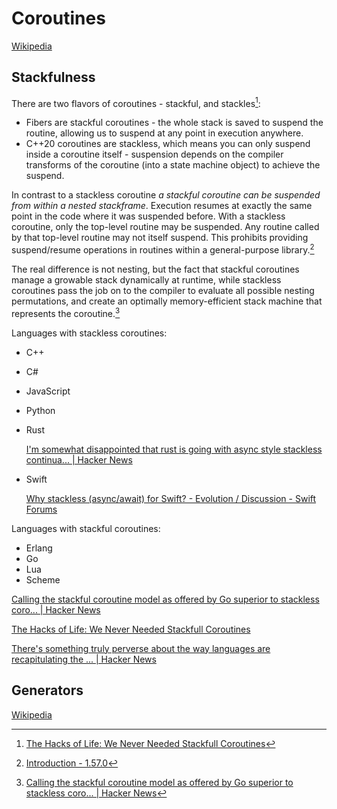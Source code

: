 # Coroutines
[Wikipedia](https://en.wikipedia.org/wiki/Coroutine)

## Stackfulness
There are two flavors of coroutines - stackful, and stackles[^stack-hacksoflife]:
- Fibers are stackful coroutines - the whole stack is saved to suspend the routine, allowing us to suspend at any point in execution anywhere.
- C++20 coroutines are stackless, which means you can only suspend inside a coroutine itself - suspension depends on the compiler transforms of the coroutine (into a state machine object) to achieve the suspend.

In contrast to a stackless coroutine *a stackful coroutine can be suspended from within a nested stackframe*. Execution resumes at exactly the same point in the code where it was suspended before. With a stackless coroutine, only the top-level routine may be suspended. Any routine called by that top-level routine may not itself suspend. This prohibits providing suspend/resume operations in routines within a general-purpose library.[^stack-boost]

The real difference is not nesting, but the fact that stackful coroutines manage a growable stack dynamically at runtime, while stackless coroutines pass the job on to the compiler to evaluate all possible nesting permutations, and create an optimally memory-efficient stack machine that represents the coroutine.[^stack-hacker]

Languages with stackless coroutines:
- C++
- C#
- JavaScript
- Python
- Rust

  [I'm somewhat disappointed that rust is going with async style stackless continua... | Hacker News](https://news.ycombinator.com/item?id=17537242)
- Swift

  [Why stackless (async/await) for Swift? - Evolution / Discussion - Swift Forums](https://forums.swift.org/t/why-stackless-async-await-for-swift/52785)

Languages with stackful coroutines:
- Erlang
- Go
- Lua
- Scheme

[Calling the stackful coroutine model as offered by Go superior to stackless coro... | Hacker News](https://news.ycombinator.com/item?id=24361590)

[The Hacks of Life: We Never Needed Stackfull Coroutines](http://hacksoflife.blogspot.com/2021/06/we-never-needed-stackfull-coroutines.html)

[There's something truly perverse about the way languages are recapitulating the ... | Hacker News](https://news.ycombinator.com/item?id=16318535)

## Generators
[Wikipedia](https://en.wikipedia.org/wiki/Generator_(computer_programming))


[^stack-hacksoflife]: [The Hacks of Life: We Never Needed Stackfull Coroutines](http://hacksoflife.blogspot.com/2021/06/we-never-needed-stackfull-coroutines.html)
[^stack-boost]: [Introduction - 1.57.0](https://www.boost.org/doc/libs/1_57_0/libs/coroutine/doc/html/coroutine/intro.html#coroutine.intro.stackfulness)
[^stack-hacker]: [Calling the stackful coroutine model as offered by Go superior to stackless coro... | Hacker News](https://news.ycombinator.com/item?id=24361590)